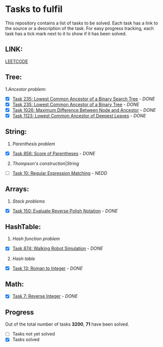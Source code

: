 # Tasks to fulfil

This repository contains a list of tasks to be solved. Each task has a link to the source or a description of the task. For easy progress tracking, each task has a tick mark next to it to show if it has been solved.

## LINK:
[LEETCODE](https://leetcode.com/sesquiquadrate/)

## Tree:
1.*Ancestor problem*:
- [X] [Task 235: Lowest Common Ancestor of a Binary Search Tree](https://leetcode.com/problems/lowest-common-ancestor-of-a-binary-search-tree/) - *DONE*
- [X] [Task 235: Lowest Common Ancestor of a Binary Tree](https://leetcode.com/problems/lowest-common-ancestor-of-a-binary-tree/) - *DONE*
- [X] [Task 1026: Maximum Difference Between Node and Ancestor](https://leetcode.com/problems/maximum-difference-between-node-and-ancestor/) - *DONE*
- [X] [Task 1123: Lowest Common Ancestor of Deepest Leaves](https://leetcode.com/problems/lowest-common-ancestor-of-deepest-leaves/) - *DONE*

## String:
1. *Parenthesis problem*
- [X] [Task 856: Score of Parentheses](https://leetcode.com/problems/score-of-parentheses/) - *DONE*
2. *Thompson's construction*|*String*
- [ ] [Task 10: Regular Expression Matching](https://leetcode.com/problems/regular-expression-matching/) - *NEDD*

## Arrays:
1. *Stack problems*
- [X] [Task 150: Evaluate Reverse Polish Notation](https://leetcode.com/problems/evaluate-reverse-polish-notation/) - *DONE*

## HashTable:
1. *Hash function problem*
- [X] [Task 874: Walking Robot Simulation](https://leetcode.com/problems/walking-robot-simulation/) - *DONE*
2. *Hash table*
- [X] [Task 13: Roman to Integer](https://leetcode.com/problems/roman-to-integer/) - *DONE*
      
## Math:
- [X] [Task 7: Reverse Integer](https://leetcode.com/problems/reverse-integer/) - *DONE*
      
## Progress

Out of the total number of tasks **3200**, **71** have been solved.

- [ ] Tasks not yet solved
- [X] Tasks solved
